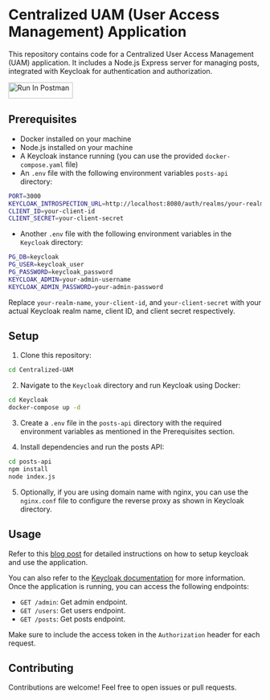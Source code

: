 # Centralized UAM (User Access Management) Application 

This repository contains code for a Centralized User Access Management (UAM) application. It includes a Node.js Express server for managing posts, integrated with Keycloak for authentication and authorization. 

[<img src="https://run.pstmn.io/button.svg" alt="Run In Postman" style="width: 128px; height: 32px;">](https://god.gw.postman.com/run-collection/12717481-ba2788bc-a84d-4e52-8344-bef0355f911f?action=collection%2Ffork&source=rip_markdown&collection-url=entityId%3D12717481-ba2788bc-a84d-4e52-8344-bef0355f911f%26entityType%3Dcollection%26workspaceId%3D4095aa99-cf22-45d3-8abd-629c8257021a#?env%5BUAM%5D=W3sia2V5IjoiY2xpZW50X3NlY3JldCIsInZhbHVlIjoidVFqNjVkTEdYZXFRWTFOTVNFcXpsb2VDTUNFMHN3VTYiLCJlbmFibGVkIjp0cnVlLCJ0eXBlIjoic2VjcmV0Iiwic2Vzc2lvblZhbHVlIjoidVFqNjVkTEdYZXFRWTFOTVNFcXpsb2VDTUNFMHN3VTYiLCJzZXNzaW9uSW5kZXgiOjB9XQ==)

## Prerequisites

- Docker installed on your machine
- Node.js installed on your machine
- A Keycloak instance running (you can use the provided `docker-compose.yaml` file)
- An `.env` file with the following environment variables `posts-api` directory:

```bash
PORT=3000
KEYCLOAK_INTROSPECTION_URL=http://localhost:8080/auth/realms/your-realm-name/protocol/openid-connect/token/introspect
CLIENT_ID=your-client-id
CLIENT_SECRET=your-client-secret
```

- Another `.env` file with the following environment variables in the `Keycloak` directory:

```bash
PG_DB=keycloak
PG_USER=keycloak_user
PG_PASSWORD=keycloak_password
KEYCLOAK_ADMIN=your-admin-username
KEYCLOAK_ADMIN_PASSWORD=your-admin-password
```

Replace `your-realm-name`, `your-client-id`, and `your-client-secret` with your actual Keycloak realm name, client ID, and client secret respectively.

## Setup

1. Clone this repository:

```bash
cd Centralized-UAM
```

2. Navigate to the `Keycloak` directory and run Keycloak using Docker:

```bash
cd Keycloak
docker-compose up -d
```

3. Create a `.env` file in the `posts-api` directory with the required environment variables as mentioned in the Prerequisites section.

4. Install dependencies and run the posts API:

```bash
cd posts-api
npm install
node index.js
```

5. Optionally, if you are using domain name with nginx, you can use the `nginx.conf` file to configure the reverse proxy as shown in Keycloak directory.

## Usage

Refer to this [blog post](https://medium.com/@shreyasmk.mathur/d1c51b13456a) for detailed instructions on how to setup keycloak and use the application.

You can also refer to the [Keycloak documentation](https://www.keycloak.org/documentation.html) for more information.
Once the application is running, you can access the following endpoints:

- `GET /admin`: Get admin endpoint.
- `GET /users`: Get users endpoint.
- `GET /posts`: Get posts endpoint.

Make sure to include the access token in the `Authorization` header for each request.

## Contributing

Contributions are welcome! Feel free to open issues or pull requests.
